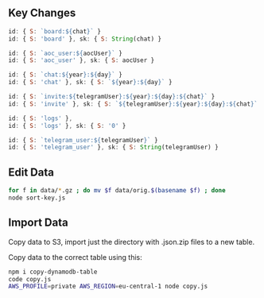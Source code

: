 ## Key Changes

```js
id: { S: `board:${chat}` }
id: { S: 'board' }, sk: { S: String(chat) }
```

```js
id: { S: `aoc_user:${aocUser}` }
id: { S: 'aoc_user' }, sk: { S: aocUser }
```

```js
id: { S: `chat:${year}:${day}` }
id: { S: 'chat' }, sk: { S: `${year}:${day}` }
```

```js
id: { S: `invite:${telegramUser}:${year}:${day}:${chat}` }
id: { S: 'invite' }, sk: { S: `${telegramUser}:${year}:${day}:${chat}` }
```

```js
id: { S: 'logs' },
id: { S: 'logs' }, sk: { S: '0' }
```

```js
id: { S: `telegram_user:${telegramUser}` }
id: { S: 'telegram_user' }, sk: { S: String(telegramUser) }
```

## Edit Data

```sh
for f in data/*.gz ; do mv $f data/orig.$(basename $f) ; done
node sort-key.js
```

## Import Data

Copy data to S3, import just the directory with .json.zip files to a new table.

Copy data to the correct table using this:
```sh
npm i copy-dynamodb-table
code copy.js
AWS_PROFILE=private AWS_REGION=eu-central-1 node copy.js
```
